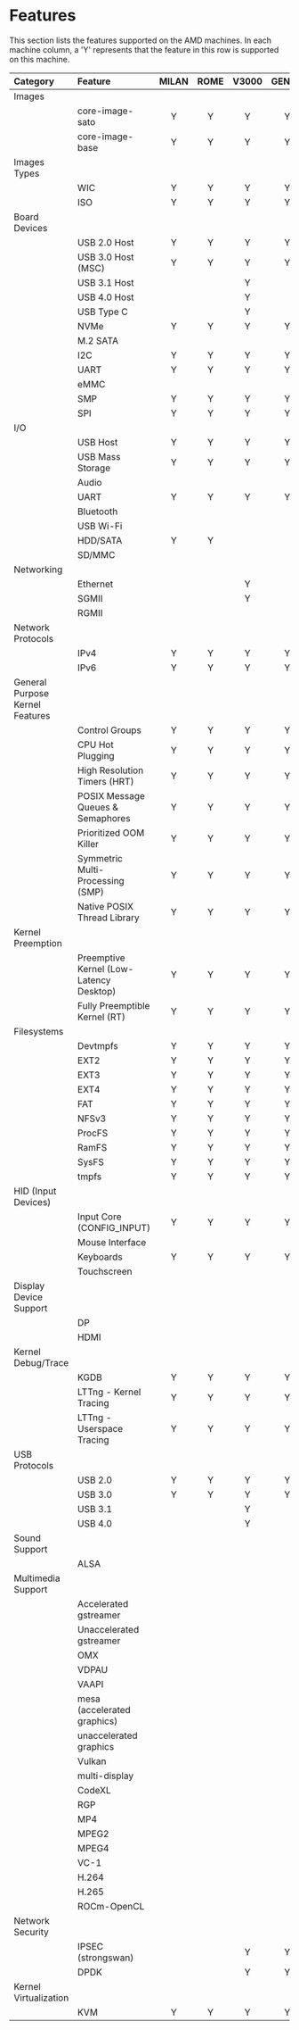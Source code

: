# Features

This section lists the features supported on the AMD machines. In each
machine column, a 'Y' represents that the feature in this row is supported
on this machine.

| Category                        | Feature                                 | MILAN | ROME | V3000 | GENOA |
|:--------------------------------|:----------------------------------------|:-----:|:----:|:-----:|:-----:|
| Images                          |                                         |       |      |       |       |
|                                 | core-image-sato                         | Y     | Y    | Y     | Y     |
|                                 | core-image-base                         | Y     | Y    | Y     | Y     |
| Images Types                    |                                         |       |      |       |       |
|                                 | WIC                                     | Y     | Y    | Y     | Y     |
|                                 | ISO                                     | Y     | Y    | Y     | Y     |
| Board Devices                   |                                         |       |      |       |       |
|                                 | USB 2.0 Host                            | Y     | Y    | Y     | Y     |
|                                 | USB 3.0 Host (MSC)                      | Y     | Y    | Y     | Y     |
|                                 | USB 3.1 Host                            |       |      | Y     |       |
|                                 | USB 4.0 Host                            |       |      | Y     |       |
|                                 | USB Type C                              |       |      | Y     |       |
|                                 | NVMe                                    | Y     | Y    | Y     | Y     |
|                                 | M.2 SATA                                |       |      |       |       |
|                                 | I2C                                     | Y     | Y    | Y     | Y     |
|                                 | UART                                    | Y     | Y    | Y     | Y     |
|                                 | eMMC                                    |       |      |       |       |
|                                 | SMP                                     | Y     | Y    | Y     | Y     |
|                                 | SPI                                     | Y     | Y    | Y     | Y     |
| I/O                             |                                         |       |      |       |       |
|                                 | USB Host                                | Y     | Y    | Y     | Y     |
|                                 | USB Mass Storage                        | Y     | Y    | Y     | Y     |
|                                 | Audio                                   |       |      |       |       |
|                                 | UART                                    | Y     | Y    | Y     | Y     |
|                                 | Bluetooth                               |       |      |       |       |
|                                 | USB Wi-Fi                               |       |      |       |       |
|                                 | HDD/SATA                                | Y     | Y    |       |       |
|                                 | SD/MMC                                  |       |      |       |       |
| Networking                      |                                         |       |      |       |       |
|                                 | Ethernet                                |       |      | Y     |       |
|                                 | SGMII                                   |       |      | Y     |       |
|                                 | RGMII                                   |       |      |       |       |
| Network Protocols               |                                         |       |      |       |       |
|                                 | IPv4                                    | Y     | Y    | Y     | Y     |
|                                 | IPv6                                    | Y     | Y    | Y     | Y     |
| General Purpose Kernel Features |                                         |       |      |       |       |
|                                 | Control Groups                          | Y     | Y    | Y     | Y     |
|                                 | CPU Hot Plugging                        | Y     | Y    | Y     | Y     |
|                                 | High Resolution Timers (HRT)            | Y     | Y    | Y     | Y     |
|                                 | POSIX Message Queues & Semaphores       | Y     | Y    | Y     | Y     |
|                                 | Prioritized OOM Killer                  | Y     | Y    | Y     | Y     |
|                                 | Symmetric Multi-Processing (SMP)        | Y     | Y    | Y     | Y     |
|                                 | Native POSIX Thread Library             | Y     | Y    | Y     | Y     |
| Kernel Preemption               |                                         |       |      |       |       |
|                                 | Preemptive Kernel (Low-Latency Desktop) | Y     | Y    | Y     | Y     |
|                                 | Fully Preemptible Kernel (RT)           | Y     | Y    | Y     | Y     |
| Filesystems                     |                                         |       |      |       |       |
|                                 | Devtmpfs                                | Y     | Y    | Y     | Y     |
|                                 | EXT2                                    | Y     | Y    | Y     | Y     |
|                                 | EXT3                                    | Y     | Y    | Y     | Y     |
|                                 | EXT4                                    | Y     | Y    | Y     | Y     |
|                                 | FAT                                     | Y     | Y    | Y     | Y     |
|                                 | NFSv3                                   | Y     | Y    | Y     | Y     |
|                                 | ProcFS                                  | Y     | Y    | Y     | Y     |
|                                 | RamFS                                   | Y     | Y    | Y     | Y     |
|                                 | SysFS                                   | Y     | Y    | Y     | Y     |
|                                 | tmpfs                                   | Y     | Y    | Y     | Y     |
| HID (Input Devices)             |                                         |       |      |       |       |
|                                 | Input Core (CONFIG_INPUT)               | Y     | Y    | Y     | Y     |
|                                 | Mouse Interface                         |       |      |       |       |
|                                 | Keyboards                               | Y     | Y    | Y     | Y     |
|                                 | Touchscreen                             |       |      |       |       |
| Display Device Support          |                                         |       |      |       |       |
|                                 | DP                                      |       |      |       |       |
|                                 | HDMI                                    |       |      |       |       |
| Kernel Debug/Trace              |                                         |       |      |       |       |
|                                 | KGDB                                    | Y     | Y    | Y     | Y     |
|                                 | LTTng - Kernel Tracing                  | Y     | Y    | Y     | Y     |
|                                 | LTTng - Userspace Tracing               | Y     | Y    | Y     | Y     |
| USB Protocols                   |                                         |       |      |       |       |
|                                 | USB 2.0                                 | Y     | Y    | Y     | Y     |
|                                 | USB 3.0                                 | Y     | Y    | Y     | Y     |
|                                 | USB 3.1                                 |       |      | Y     |       |
|                                 | USB 4.0                                 |       |      | Y     |       |
| Sound Support                   |                                         |       |      |       |       |
|                                 | ALSA                                    |       |      |       |       |
| Multimedia Support              |                                         |       |      |       |       |
|                                 | Accelerated gstreamer                   |       |      |       |       |
|                                 | Unaccelerated gstreamer                 |       |      |       |       |
|                                 | OMX                                     |       |      |       |       |
|                                 | VDPAU                                   |       |      |       |       |
|                                 | VAAPI                                   |       |      |       |       |
|                                 | mesa (accelerated graphics)             |       |      |       |       |
|                                 | unaccelerated graphics                  |       |      |       |       |
|                                 | Vulkan                                  |       |      |       |       |
|                                 | multi-display                           |       |      |       |       |
|                                 | CodeXL                                  |       |      |       |       |
|                                 | RGP                                     |       |      |       |       |
|                                 | MP4                                     |       |      |       |       |
|                                 | MPEG2                                   |       |      |       |       |
|                                 | MPEG4                                   |       |      |       |       |
|                                 | VC-1                                    |       |      |       |       |
|                                 | H.264                                   |       |      |       |       |
|                                 | H.265                                   |       |      |       |       |
|                                 | ROCm-OpenCL                             |       |      |       |       |
| Network Security                |                                         |       |      |       |       |
|                                 | IPSEC (strongswan)                      |       |      | Y     | Y     |
|                                 | DPDK                                    |       |      | Y     | Y     |
| Kernel Virtualization           |                                         |       |      |       |       |
|                                 | KVM                                     | Y     | Y    | Y     | Y     |
